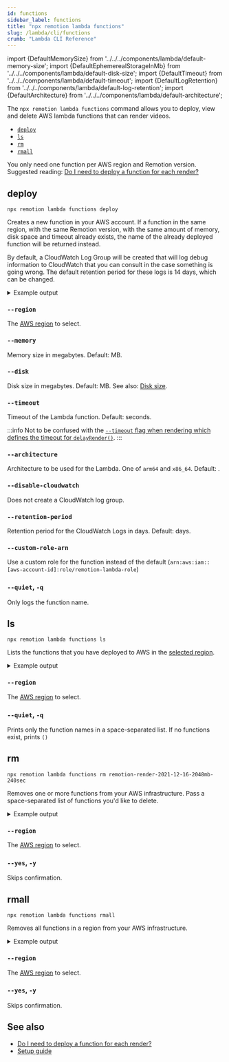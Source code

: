 ```yaml
---
id: functions
sidebar_label: functions
title: "npx remotion lambda functions"
slug: /lambda/cli/functions
crumb: "Lambda CLI Reference"
---
```


import {DefaultMemorySize} from '../../../components/lambda/default-memory-size';
import {DefaultEphemerealStorageInMb} from '../../../components/lambda/default-disk-size';
import {DefaultTimeout} from '../../../components/lambda/default-timeout';
import {DefaultLogRetention} from '../../../components/lambda/default-log-retention';
import {DefaultArchitecture} from '../../../components/lambda/default-architecture';

The `npx remotion lambda functions` command allows you to deploy, view and delete AWS lambda functions that can render videos.

- [`deploy`](#deploy)
- [`ls`](#ls)
- [`rm`](#rm)
- [`rmall`](#rmall)

You only need one function per AWS region and Remotion version. Suggested reading: [Do I need to deploy a function for each render?](/docs/lambda/faq#do-i-need-to-deploy-a-function-for-each-render)

## deploy

```
npx remotion lambda functions deploy
```

Creates a new function in your AWS account. If a function in the same region, with the same Remotion version, with the same amount of memory, disk space and timeout already exists, the name of the already deployed function will be returned instead.

By default, a CloudWatch Log Group will be created that will log debug information to CloudWatch that you can consult in the case something is going wrong. The default retention period for these logs is 14 days, which can be changed.

<details>
<summary>
Example output
</summary>
<pre>
Region = eu-central-1,
Memory = 2048MB,
Disk = 2048MB,
Timeout = 120sec,
Version = 2021-12-17,
CloudWatch Enabled = true,
CloudWatch Retention Period = 14 days
<br/>
Deployed as remotion-render-2021-12-17-2048mb-120sec
<br/>

</pre>
</details>

### `--region`

The [AWS region](/docs/lambda/region-selection) to select.

### `--memory`

Memory size in megabytes. Default: <DefaultMemorySize /> MB.

### `--disk`

Disk size in megabytes. Default: <DefaultEphemerealStorageInMb /> MB. See also: [Disk size](/docs/lambda/disk-size).

### `--timeout`

Timeout of the Lambda function. Default: <DefaultTimeout /> seconds.

:::info
Not to be confused with the [`--timeout` flag when rendering which defines the timeout for `delayRender()`](/docs/cli/render#--timeout).
:::

### `--architecture`

Architecture to be used for the Lambda. One of `arm64` and `x86_64`. Default: <DefaultArchitecture />.

### `--disable-cloudwatch`

Does not create a CloudWatch log group.

### `--retention-period`

Retention period for the CloudWatch Logs in days. Default: <DefaultLogRetention /> days.

### `--custom-role-arn`

Use a custom role for the function instead of the default (`arn:aws:iam::[aws-account-id]:role/remotion-lambda-role`)

### `--quiet`, `-q`

Only logs the function name.

## ls

```
npx remotion lambda functions ls
```

Lists the functions that you have deployed to AWS in the [selected region](/docs/lambda/region-selection).

<details>
<summary>
Example output
</summary>
<pre>
6 functions in the eu-central-1 region<br/>
Name                                              Version        Memory (MB)    Timeout (sec)  <br/>
remotion-render-2021-12-16-2048mb-240sec          2021-12-16     2048           240          <br/>  
remotion-render-2021-12-17-2048mb-120sec          2021-12-17     2048           120          <br/>  
remotion-render-2021-12-15-2048mb-240sec          2021-12-15     2048           240      
<br/>

</pre>
</details>

### `--region`

The [AWS region](/docs/lambda/region-selection) to select.

### `--quiet`, `-q`

Prints only the function names in a space-separated list. If no functions exist, prints `()`

## rm

```
npx remotion lambda functions rm remotion-render-2021-12-16-2048mb-240sec
```

Removes one or more functions from your AWS infrastructure. Pass a space-separated list of functions you'd like to delete.

<details>
<summary>
Example output
</summary>
<pre>
<br/>
Function name:   remotion-render-2021-12-16-2048mb-240sec<br/>
Memory:          2048MB<br/>
Timeout:         120sec<br/>
Version:         2021-12-16<br/>
Delete? (Y/n):  Y<br/>
Deleted!
<br/>

</pre>
</details>

### `--region`

The [AWS region](/docs/lambda/region-selection) to select.

### `--yes`, `-y`

Skips confirmation.

## rmall

```
npx remotion lambda functions rmall
```

Removes all functions in a region from your AWS infrastructure.

<details>
<summary>
Example output
</summary>
<pre>
<br/>
Function name:   remotion-render-2021-12-16-2048mb-240sec<br/>
Memory:          2048MB<br/>
Timeout:         120sec<br/>
Version:         2021-12-16<br/>
Delete? (Y/n):  Y<br/>
Deleted!
<br/>
Function name:   remotion-render-2021-12-18-2048mb-240sec<br/>
Memory:          2048MB<br/>
Timeout:         120sec<br/>
Version:         2021-12-16<br/>
Delete? (Y/n):  Y<br/>
Deleted!
<br/>

</pre>
</details>

### `--region`

The [AWS region](/docs/lambda/region-selection) to select.

### `--yes`, `-y`

Skips confirmation.

## See also

- [Do I need to deploy a function for each render?](/docs/lambda/faq#do-i-need-to-deploy-a-function-for-each-render)
- [Setup guide](/docs/lambda/setup)

